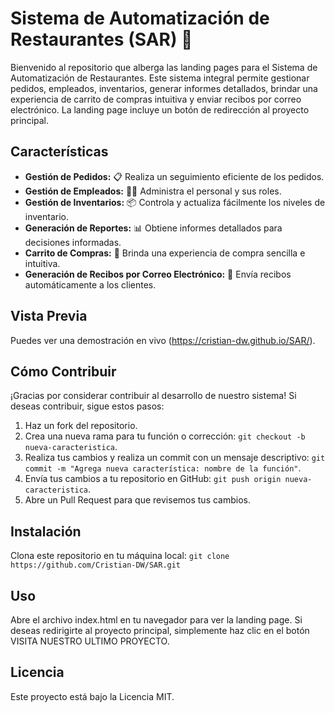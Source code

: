 # Sistema de Automatización de Restaurantes (SAR) 🍔 

Bienvenido al repositorio que alberga las landing pages para el Sistema de Automatización de Restaurantes. Este sistema integral permite gestionar pedidos, empleados, inventarios, generar informes detallados, brindar una experiencia de carrito de compras intuitiva y enviar recibos por correo electrónico. La landing page incluye un botón de redirección al proyecto principal.

## Características

- **Gestión de Pedidos:** 📋 Realiza un seguimiento eficiente de los pedidos.
- **Gestión de Empleados:** 👩‍🍳 Administra el personal y sus roles.
- **Gestión de Inventarios:** 📦 Controla y actualiza fácilmente los niveles de inventario.
- **Generación de Reportes:** 📊 Obtiene informes detallados para decisiones informadas.
- **Carrito de Compras:** 🛒 Brinda una experiencia de compra sencilla e intuitiva.
- **Generación de Recibos por Correo Electrónico:** 📧 Envía recibos automáticamente a los clientes.

## Vista Previa



Puedes ver una demostración en vivo (https://cristian-dw.github.io/SAR/).

## Cómo Contribuir

¡Gracias por considerar contribuir al desarrollo de nuestro sistema! Si deseas contribuir, sigue estos pasos:

1. Haz un fork del repositorio.
2. Crea una nueva rama para tu función o corrección: `git checkout -b nueva-caracteristica`.
3. Realiza tus cambios y realiza un commit con un mensaje descriptivo: `git commit -m "Agrega nueva característica: nombre de la función"`.
4. Envía tus cambios a tu repositorio en GitHub: `git push origin nueva-caracteristica`.
5. Abre un Pull Request para que revisemos tus cambios.

## Instalación

Clona este repositorio en tu máquina local:
`
git clone https://github.com/Cristian-DW/SAR.git
`

## Uso
Abre el archivo index.html en tu navegador para ver la landing page. Si deseas redirigirte al proyecto principal, simplemente haz clic en el botón VISITA NUESTRO ULTIMO PROYECTO.

## Licencia
Este proyecto está bajo la Licencia MIT.
